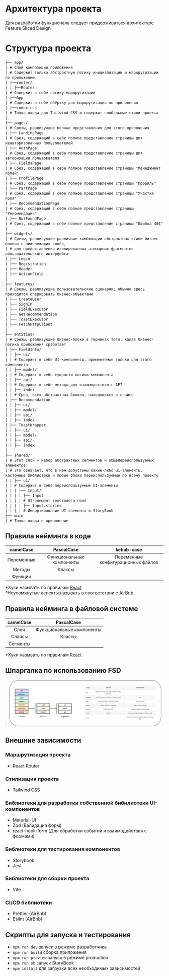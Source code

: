 # Архитектура проекта

Для разработки функционала следует придерживаться архитектуре Feature Sliced Design

# Структура проекта

```text
├── app/
| # Слой композиции приложения
| # Содержит только абстрактную логику инициализации и маршрутизации по приложению
| ├──router/
| | ├──Router
| # Содержит в себе логику маршрутизации
| ├──App
| # Содержит в себе обёртку для маршрутизации по приложению
| ├──index.css
| # Точка входа для Tailwind CSS и содержит глобальные стили проекта
|
├── pages/
| # Срезы, реализующие полные представления для этого приложения
| ├── LandingPage
| # Срез, содержащий в себе полное представление страницы для неавторизованных пользователей
| ├── AuthPage
| # Срез, содержащий в себе полное представление страницы для авторизации пользователя
| ├── FieldsPage
| # Срез, содержащий в себе полное представление страницы "Менеджмент полей"
| ├── ProfilePage
| # Срез, содержащий в себе полное представление страницы "Профиль"
| ├── PartPage
| # Срез, содержащий в себе полное представление страницы "Участка поля"
| ├── RecommendationPage
| # Срез, содержащий в себе полное представление страницы "Рекомендации"
| ├── NotFoundPage
| # Срез, содержащий в себе полное представление страницы "Ошибка 404"
|
├── widgets/
| # Срезы, реализующие различные комбинации абстрактных и/или бизнес-блоков с нижележащих слоёв,
| # для предоставления изолированных атомарных фрагментов пользовательского интерфейса
| ├── Login
| ├── Registration
| ├── Header
| ├── ActionField
|
├── features/
| # Срезы, реализующие пользовательские сценарии; обычно здесь приходится оперировать бизнес-объектами
| ├── CreateUser
| ├── SignIn
| ├── FieldExecutor
| ├── GetRecommendation
| ├── ToastExecutor
| ├── FetchHttpClient
|
├── entities/
| # Срезы, реализующие бизнес-блоки в терминах того, какая бизнес-логика приложения сработает
| ├── FieldInfo/
| | ├── ui/
| | # Содержит в себе UI-компоненты, применяемые только для этого компонента
| | ├── model/
| | # Содержит в себе сущности логики компонента
| | ├── api/
| | # Содержит в себе методы для взаимодествия с API
| | ├── index
| | # Срез, всех абстрактных блоков, находящихся в слайсе
| ├── Recommendation
| | ├── ui/
| | ├── model/
| | ├── api/
| | ├── index
| ├── ToastWrapper
| | ├── ui/
| | ├── model/
| | ├── api/
| | ├── index
|
├── shared/
| # Этот слой – набор абстрактных сегментов и общепереиспользуемых элементов
| # Это означает, что в нём допустимы какие-либо ui-элементы, кастомные библиотеки и любые блоки переиспользуемые по всему проекту
| | ├── ui/
| | # Содержит в себе переиспользуемые UI-элементы
| | | ├── Input/
| | | | ├── Input
| | | | # UI-элемент текстового поля
| | | | ├── Input.stories
| | | | # Импортирование UI-элемента в StoryBook
├── main
| # Точка входа в приложение
```

## Правила нейминга в коде 

| camelCase  |        PascalCase         |             kebab-case              |
|:----------:|:-------------------------:|:-----------------------------------:|
| Переменные | Функциональные компоненты | Переменные конфигурационных файлов  |
|   Методы   |          Классы           |                                     |
|  Функции   |                           |                                     |

*Хуки называть по правилам [React](https://react.dev/reference/react/hooks)<br/>
*Неупомянутые аспекты называть в соответствии с [AirBnb](https://github.com/airbnb/javascript)

## Правила нейминга в файловой системе

| camelCase |        PascalCase         |
|:---------:|:-------------------------:|
|   Слои    | Функциональные компоненты |
|  Слайсы   |          Классы           |
| Сегменты  |                           |

*Хуки называть по правилам [React](https://react.dev/reference/react/hooks)

## Шпаргалка по использованию FSD

![Модель использования FSD](.gitlab/static/image.png)

## Внешние зависимости

### Маршрутизация проекта
- React Router

### Стилизация проекта
- Tailwind CSS

### Библиотеки для разработки собственной бибилиотеки UI-компонентов
- Material-UI
- Zod (Валидация форм)
- react-hook-form (Для обработки событий и взаимодействия с формами)

### Библиотеки для тестирования компонентов
- Storybook
- Jest

### Библиотеки для сборки проекта
- Vite

### CI/CD библиотеки
- Prettier (AirBnb)
- Eslint (AirBnb)

## Скрипты для запуска и тестирования
- ```npm run dev``` запуск в режиме разработчика
- ```npm run build``` cборка приложения
- ```npm run preview``` запуск в режиме production
- ```npm run sb``` запуск StoryBook
- ```npm install``` для загрузки всех необходимых зависимостей
